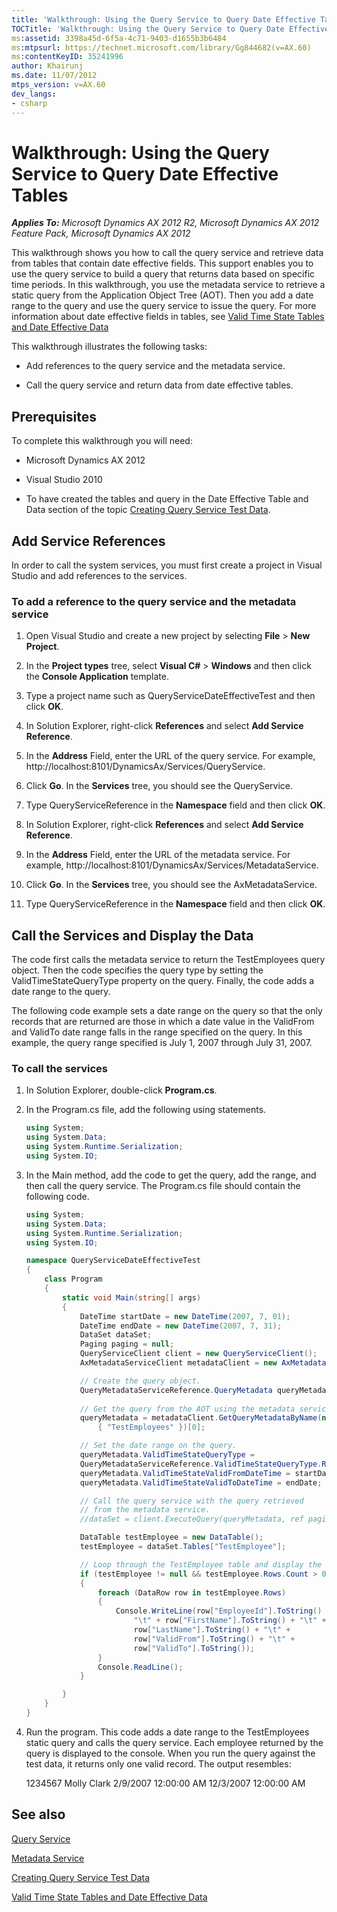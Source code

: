 ```yaml
---
title: 'Walkthrough: Using the Query Service to Query Date Effective Tables'
TOCTitle: 'Walkthrough: Using the Query Service to Query Date Effective Tables'
ms:assetid: 3398a45d-6f5a-4c71-9403-d1655b3b6484
ms:mtpsurl: https://technet.microsoft.com/library/Gg844682(v=AX.60)
ms:contentKeyID: 35241996
author: Khairunj
ms.date: 11/07/2012
mtps_version: v=AX.60
dev_langs:
- csharp
---
```


# Walkthrough: Using the Query Service to Query Date Effective Tables 


_**Applies To:** Microsoft Dynamics AX 2012 R2, Microsoft Dynamics AX 2012 Feature Pack, Microsoft Dynamics AX 2012_

This walkthrough shows you how to call the query service and retrieve data from tables that contain date effective fields. This support enables you to use the query service to build a query that returns data based on specific time periods. In this walkthrough, you use the metadata service to retrieve a static query from the Application Object Tree (AOT). Then you add a date range to the query and use the query service to issue the query. For more information about date effective fields in tables, see [Valid Time State Tables and Date Effective Data](https://technet.microsoft.com/library/gg861781\(v=ax.60\))

This walkthrough illustrates the following tasks:

  - Add references to the query service and the metadata service.

  - Call the query service and return data from date effective tables.

## Prerequisites

To complete this walkthrough you will need:

  - Microsoft Dynamics AX 2012

  - Visual Studio 2010

  - To have created the tables and query in the Date Effective Table and Data section of the topic [Creating Query Service Test Data](creating-query-service-test-data.md).

## Add Service References

In order to call the system services, you must first create a project in Visual Studio and add references to the services.

### To add a reference to the query service and the metadata service

1.  Open Visual Studio and create a new project by selecting **File** \> **New Project**.

2.  In the **Project types** tree, select **Visual C\#** \> **Windows** and then click the **Console Application** template.

3.  Type a project name such as QueryServiceDateEffectiveTest and then click **OK**.

4.  In Solution Explorer, right-click **References** and select **Add Service Reference**.

5.  In the **Address** Field, enter the URL of the query service. For example, http://localhost:8101/DynamicsAx/Services/QueryService.

6.  Click **Go**. In the **Services** tree, you should see the QueryService.

7.  Type QueryServiceReference in the **Namespace** field and then click **OK**.

8.  In Solution Explorer, right-click **References** and select **Add Service Reference**.

9.  In the **Address** Field, enter the URL of the metadata service. For example, http://localhost:8101/DynamicsAx/Services/MetadataService.

10. Click **Go**. In the **Services** tree, you should see the AxMetadataService.

11. Type QueryServiceReference in the **Namespace** field and then click **OK**.

## Call the Services and Display the Data

The code first calls the metadata service to return the TestEmployees query object. Then the code specifies the query type by setting the ValidTimeStateQueryType property on the query. Finally, the code adds a date range to the query.

The following code example sets a date range on the query so that the only records that are returned are those in which a date value in the ValidFrom and ValidTo date range falls in the range specified on the query. In this example, the query range specified is July 1, 2007 through July 31, 2007.

### To call the services

1.  In Solution Explorer, double-click **Program.cs**.

2.  In the Program.cs file, add the following using statements.
    
    ``` csharp
    using System;
    using System.Data;
    using System.Runtime.Serialization;
    using System.IO;
    ```

3.  In the Main method, add the code to get the query, add the range, and then call the query service. The Program.cs file should contain the following code.
    
    ``` csharp
    using System;
    using System.Data;
    using System.Runtime.Serialization;
    using System.IO;
    
    namespace QueryServiceDateEffectiveTest
    {
        class Program
        {
            static void Main(string[] args)
            {
                DateTime startDate = new DateTime(2007, 7, 01);
                DateTime endDate = new DateTime(2007, 7, 31);
                DataSet dataSet;
                Paging paging = null;
                QueryServiceClient client = new QueryServiceClient();
                AxMetadataServiceClient metadataClient = new AxMetadataServiceClient();
    
                // Create the query object.
                QueryMetadataServiceReference.QueryMetadata queryMetadata = new QueryMetadataServiceReference.QueryMetadata();
                
                // Get the query from the AOT using the metadata service.
                queryMetadata = metadataClient.GetQueryMetadataByName(new[] 
                    { "TestEmployees" })[0];
    
                // Set the date range on the query.
                queryMetadata.ValidTimeStateQueryType = 
                QueryMetadataServiceReference.ValidTimeStateQueryType.Range;
                queryMetadata.ValidTimeStateValidFromDateTime = startDate; 
                queryMetadata.ValidTimeStateValidToDateTime = endDate; 
    
                // Call the query service with the query retrieved 
                // from the metadata service.
                //dataSet = client.ExecuteQuery(queryMetadata, ref paging);
    
                DataTable testEmployee = new DataTable();
                testEmployee = dataSet.Tables["TestEmployee"];
    
                // Loop through the TestEmployee table and display the results.
                if (testEmployee != null && testEmployee.Rows.Count > 0)
                {
                    foreach (DataRow row in testEmployee.Rows)
                    {
                        Console.WriteLine(row["EmployeeId"].ToString() + 
                            "\t" + row["FirstName"].ToString() + "\t" +
                            row["LastName"].ToString() + "\t" +
                            row["ValidFrom"].ToString() + "\t" +
                            row["ValidTo"].ToString());
                    }
                    Console.ReadLine();
                }
    
            }
        }
    }
    ```

4.  Run the program. This code adds a date range to the TestEmployees static query and calls the query service. Each employee returned by the query is displayed to the console. When you run the query against the test data, it returns only one valid record. The output resembles:
    
    1234567 Molly Clark 2/9/2007 12:00:00 AM 12/3/2007 12:00:00 AM

## See also

[Query Service](query-service.md)

[Metadata Service](metadata-service.md)

[Creating Query Service Test Data](creating-query-service-test-data.md)

[Valid Time State Tables and Date Effective Data](https://technet.microsoft.com/library/gg861781\(v=ax.60\))

